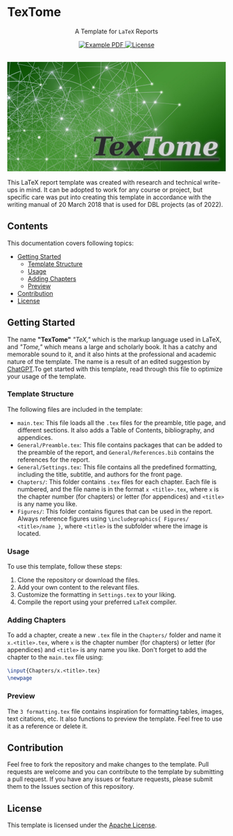 # TexTome


<p align="center">
  A Template for <code>LaTeX</code> Reports
</p>

<div align="center">
  <a href="https://github.com/ravi-prakash1907/TexTome/blob/main/assets/TexTome.pdf">
    <img alt="Example PDF" src="https://img.shields.io/badge/sample-PDF-orange" />
  </a>
  <a href="https://github.com/ravi-prakash1907/TexTome/blob/doc/LICENSE">
    <img alt="License" src="https://img.shields.io/badge/license-Apache-blue" />
  </a> 
</div>

<br />  

![banner](./assets/banner.jpg)  


This LaTeX report template was created with research and technical write-ups in mind. It can be adopted to work for any course or project, but specific care was put into creating this template in accordance with the writing manual of 20 March 2018 that is used for DBL projects (as of 2022).

## Contents

This documentation covers following topics:  

- [Getting Started](#getting-started)
  + [Template Structure](#template-structure)
  + [Usage](#usage)
  + [Adding Chapters](#adding-chapters)
  + [Preview](#preview)
- [Contribution](#contribution)
- [License](#license)

## Getting Started

The name **"TexTome"** _"TeX,"_ which is the markup language used in LaTeX, and _"Tome,"_ which means a large and scholarly book. It has a catchy and memorable sound to it, and it also hints at the professional and academic nature of the template. The name is a result of an edited suggestion by [ChatGPT](https://chat.openai.com/chat).To get started with this template, read through this file to optimize your usage of the template.

### Template Structure

The following files are included in the template:

- `main.tex`: This file loads all the `.tex` files for the preamble, title page, and different sections. It also adds a Table of Contents, bibliography, and appendices.
- `General/Preamble.tex`: This file contains packages that can be added to the preamble of the report, and `General/References.bib` contains the references for the report.
- `General/Settings.tex`: This file contains all the predefined formatting, including the title, subtitle, and authors for the front page.
- `Chapters/`: This folder contains `.tex` files for each chapter. Each file is numbered, and the file name is in the format `x <title>.tex`, where `x` is the chapter number (for chapters) or letter (for appendices) and `<title>` is any name you like.
- `Figures/`: This folder contains figures that can be used in the report. Always reference figures using `\includegraphics{ Figures/ <title>/name }`, where `<title>` is the subfolder where the image is located.

### Usage

To use this template, follow these steps:

1. Clone the repository or download the files.
2. Add your own content to the relevant files.
3. Customize the formatting in `Settings.tex` to your liking.
4. Compile the report using your preferred `LaTeX` compiler.

### Adding Chapters

To add a chapter, create a new `.tex` file in the `Chapters/` folder and name it `x.<title>.tex`, where `x` is the chapter number (for chapters) or letter (for appendices) and `<title>` is any name you like. Don't forget to add the chapter to the `main.tex` file using:

```latex
\input{Chapters/x.<title>.tex}
\newpage
``` 

### Preview

The `3 formatting.tex` file contains inspiration for formatting tables, images, text citations, etc. It also functions to preview the template. Feel free to use it as a reference or delete it.

## Contribution

Feel free to fork the repository and make changes to the template. Pull requests are welcome and you can contribute to the template by submitting a pull request. If you have any issues or feature requests, please submit them to the Issues section of this repository.

## License  

This template is licensed under the [Apache License](./LICENSE).
